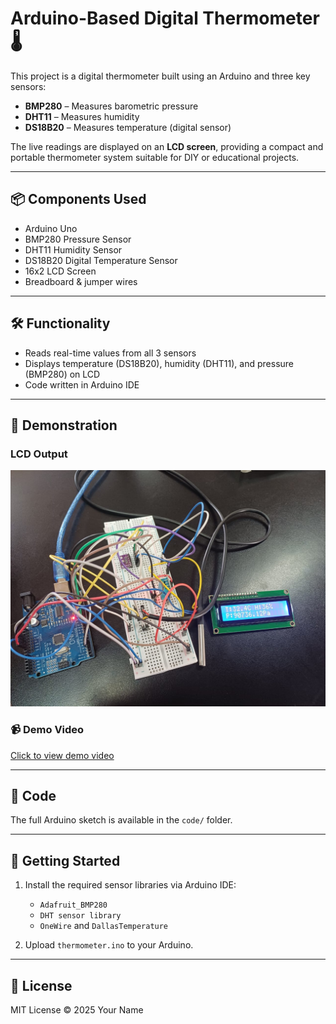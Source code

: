 # Arduino-Based Digital Thermometer 🌡️

This project is a digital thermometer built using an Arduino and three key sensors:
- **BMP280** – Measures barometric pressure
- **DHT11** – Measures humidity
- **DS18B20** – Measures temperature (digital sensor)

The live readings are displayed on an **LCD screen**, providing a compact and portable thermometer system suitable for DIY or educational projects.

---

## 📦 Components Used

- Arduino Uno
- BMP280 Pressure Sensor
- DHT11 Humidity Sensor
- DS18B20 Digital Temperature Sensor
- 16x2 LCD Screen
- Breadboard & jumper wires

---

## 🛠️ Functionality

- Reads real-time values from all 3 sensors
- Displays temperature (DS18B20), humidity (DHT11), and pressure (BMP280) on LCD
- Code written in Arduino IDE

---

## 📸 Demonstration

### LCD Output

![LCD Display](assets/lcd_display.jpg)

### 📹 Demo Video

[Click to view demo video](assets/demo_video.mp4)

---

## 📁 Code

The full Arduino sketch is available in the `code/` folder.

---

## 🔧 Getting Started

1. Install the required sensor libraries via Arduino IDE:
   - `Adafruit_BMP280`
   - `DHT sensor library`
   - `OneWire` and `DallasTemperature`

2. Upload `thermometer.ino` to your Arduino.

---

## 📜 License

MIT License © 2025 Your Name
